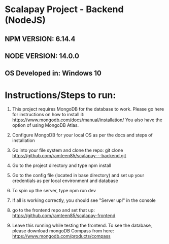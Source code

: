 # Scalapay Project - Backend (NodeJS)

## NPM VERSION: 6.14.4

## NODE VERSION: 14.0.0

## OS Developed in: Windows 10

# Instructions/Steps to run:

1. This project requires MongoDB for the database to work.
   Please go here for instructions on how to install it: https://www.mongodb.com/docs/manual/installation/
   You also have the option of using MongoDB Atlas.

2. Configure MongoDB for your local OS as per the docs and steps of installation

3. Go into your file system and clone the repo: git clone https://github.com/ramteen85/scalapay---backend.git

4. Go to the project directory and type npm install

5. Go to the config file (located in base directory) and set up your credentials as per local environment and database

6. To spin up the server, type npm run dev

7. If all is working correctly, you should see "Server up!" in the console

8. go to the frontend repo and set that up: https://github.com/ramteen85/scalapay-frontend

9. Leave this running while testing the frontend. To see the database, please download mongoDB Compass from here: https://www.mongodb.com/products/compass
